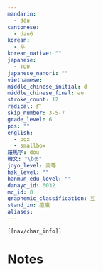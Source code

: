```yaml
---
mandarin:
  - dòu
cantonese:
  - dau6
korean:
  - 두
korean_native: ""
japanese:
  - TOU
japanese_nanori: ""
vietnamese:
middle_chinese_initial: d
middle_chinese_final: əu
stroke_count: 12
radical: 疒
skip_number: 3-5-7
grade_level: 6
pos: ""
english:
  - pox
  - smallbox
羅馬字: dou
韓文: "\b돗"
joyo_level: 高等
hsk_level: ""
hanmun_edu_level: ""
danayo_id: 6032
mc_id: 0
graphemic_classification: 豆
stand_in: 痘痕
aliases:
---
```

```meta-bind-embed
[[nav/char_info]]
```

# Notes
